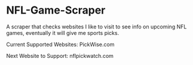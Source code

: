 # NFL-Game-Scraper
A scraper that checks websites I like to visit to see info on upcoming NFL games, eventually it will give me sports picks. 

Current Supported Websites:
PickWise.com

Next Website to Support:
nflpickwatch.com
